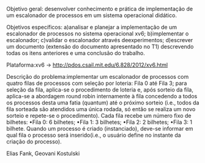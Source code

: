 Objetivo geral: desenvolver conhecimento e prática de implementação de um escalonador de
processos em um sistema operacional didático.

Objetivos específicos:
a)analisar e planejar a implementação de um escalonador de processos no
sistema operacional xv6;
b)implementar o escalonador;
c)validar o escalonador através deexperimentos;
d)escrever um documento (extensão do documento apresentado no T1) descrevendo
todas os itens anteriores e uma conclusão do trabalho.

Plataforma:xv6 → http://pdos.csail.mit.edu/6.828/2012/xv6.html

Descrição do problema:implementar um escalonador de processos com quatro filas de processos
com seleção por loteria: Fila 0 até Fila 3; para seleção da fila, aplica-se o procedimento de loteria e,
após sorteio da fila, aplica-se a abordagem round robin internamente à fila concedendo a todos os
processos desta uma fatia (quantum) até o próximo sorteio (i.e., todos da fila sorteada são atendidos
uma única rodada, só então se realiza um novo sorteio e repete-se o procedimento).
Cada fila recebe um número fixo de bilhetes:
•Fila 0: 6 bilhetes;
•Fila 1: 3 bilhetes;
•Fila 2: 2 bilhetes;
•Fila 3: 1 bilhete.
Quando um processo é criado (instanciado), deve-se informar em qual fila o processo será inserido(i.e.,
o usuário define no instante da criação do processo).

Elias Fank, Geovani Kostulski
